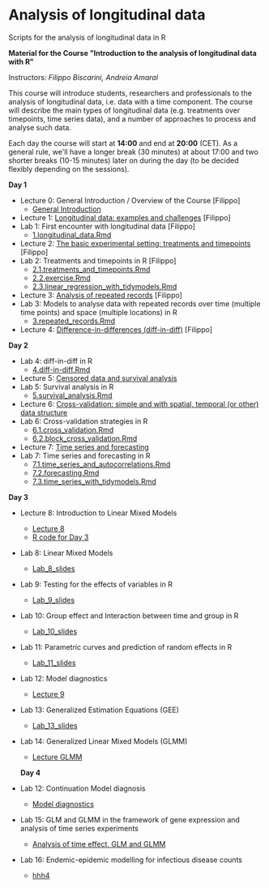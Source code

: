# Analysis of longitudinal data
Scripts for the analysis of longitudinal data in R

**Material for the Course "Introduction to the analysis of longitudinal data with R"**

Instructors: *Filippo Biscarini, Andreia Amaral*

This course will introduce students, researchers and professionals to the analysis of longitudinal data, i.e. data with a time component. The course will describe the main types of longitudinal data (e.g. treatments over timepoints, time series data), and a number of approaches to process and analyse such data.

Each day the course will start at **14:00** and end at **20:00** (CET).
As a general rule, we'll have a longer break (30 minutes) at about 17:00 and two shorter breaks (10-15 minutes) later on during the day (to be decided flexibly depending on the sessions).  

<!-- timetable: [here](https://docs.google.com/) -->

**Day 1**

- Lecture 0: General Introduction / Overview of the Course [Filippo]
    - [General Introduction](slides/1.introduction.pdf)
- Lecture 1: [Longitudinal data: examples and challenges](slides/1.introduction.pdf) [Filippo]
- Lab 1: First encounter with longitudinal data [Filippo]
    - [1.longitudinal_data.Rmd](day_1/1.longitudinal_data.Rmd)
- Lecture 2: [The basic experimental setting: treatments and timepoints](slides/2.treatments_and_timepoints.pdf) [Filippo]
- Lab 2: Treatments and timepoints in R [Filippo]
    - [2.1.treatments_and_timepoints.Rmd](day_1/2.1.treatments_and_timepoints.Rmd)
    - [2.2.exercise.Rmd](day_1/2.2.exercise.Rmd)
    - [2.3.linear_regression_with_tidymodels.Rmd](day_1/2.3.linear_regression_with_tidymodels.Rmd)
- Lecture 3: [Analysis of repeated records](slides/3.repeated_records.pdf) [Filippo]
- Lab 3: Models to analyse data with repeated records over time (multiple time points) and space (multiple locations) in R
    - [3.repeated_records.Rmd](day_1/3.repeated_records.Rmd)
- Lecture 4: [Difference-in-differences (diff-in-diff)](slides/4.difference_in_differences.pdf) [Filippo]
 
**Day 2**

- Lab 4: diff-in-diff in R
    - [4.diff-in-diff.Rmd](day_2/4.diff-in-diff.Rmd)
- Lecture 5: [Censored data and survival analysis](slides/5.censored_data_and_survival_analysis.pdf)
- Lab 5: Survival analysis in R
    - [5.survival_analysis.Rmd](day_2/5.survival_analysis.Rmd)
- Lecture 6: [Cross-validation: simple and with spatial, temporal (or other) data structure](slides/6.cross-validation_with_data_structure.pdf)
- Lab 6: Cross-validation strategies in R
    - [6.1.cross_validation.Rmd](day_2/6.1.cross_validation.Rmd)
    - [6.2.block_cross_validation.Rmd](day_2/6.2.block_cross_validation.Rmd)
- Lecture 7: [Time series and forecasting](slides/7.time_series_and_forecasting.pdf)
- Lab 7: Time series and forecasting in R
    - [7.1.time_series_and_autocorrelations.Rmd](day_2/7.1.time_series_and_autocorrelations.Rmd)
    - [7.2.forecasting.Rmd](day_2/7.2.forecasting.Rmd)
    - [7.3.time_series_with_tidymodels.Rmd](day_2/7.3.time_series_with_tidymodels.Rmd)
 
**Day 3**

 - Lecture 8: Introduction to Linear Mixed Models
   - [Lecture 8](https://drive.google.com/file/d/11L_T8neUN_BiqeknNuClT9kBy8nlxuxC/view?usp=share_link)
   - [R code for Day 3](day_3/Day3_lab8_start.Rmd) 
 - Lab 8: Linear Mixed Models
     - [Lab_8_slides](https://drive.google.com/file/d/1r-YGWPoDEAFcsH9l7dGjSREhc7lr_IDu/view?usp=share_link)
       
 - Lab 9: Testing for the effects of variables in R
     - [Lab_9_slides](https://drive.google.com/file/d/1E5FRAzyP8obKl7NlGESm5nUXypvb3SBd/view?usp=share_link)

 - Lab 10: Group effect and Interaction between time and group in R
    - [Lab_10_slides](https://drive.google.com/file/d/1uSVs1aQNllTjmeQEodZjxL1IXLoV319Y/view?usp=sharing)    
 - Lab 11: Parametric curves and prediction of random effects in R
   - [Lab_11_slides](https://drive.google.com/file/d/1KlNA0zQbV9y8ytGuqoRZ10d8Ry0Gg5hf/view?usp=sharing)

 - Lab 12: Model diagnostics
     - [Lecture 9](https://drive.google.com/file/d/1wwsx1Ij69i5ks8uFwuMWJKTScN2qxrPU/view?usp=share_link)

- Lab 13: Generalized Estimation Equations (GEE)
    - [Lab_13_slides](https://drive.google.com/file/d/1Qyp4kfuZ_IFfYOeqy0f1O_feZvqSHsTU/view?usp=share_link)

- Lab 14: Generalized Linear Mixed Models (GLMM)
   - [Lecture GLMM](https://drive.google.com/file/d/1JXH1I1PhXCUxD7HGZVezvMC2rfn4zSdf/view?usp=share_link)
 
  **Day 4**

- Lab 12: Continuation Model diagnosis
    - [Model diagnostics](day_4/Lab12_diagnostics.Rmd)
- Lab 15: GLM and GLMM in the framework of gene expression and analysis of time series experiments
    - [Analysis of time effect, GLM and GLMM]() 
- Lab 16: Endemic-epidemic modelling for infectious disease counts
    - [hhh4]()
  
